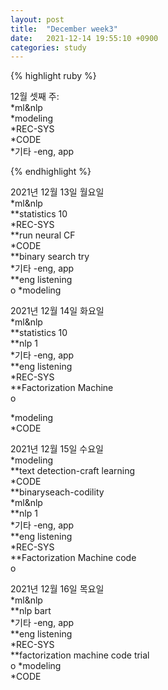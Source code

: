 ```yaml
---
layout: post
title:  "December week3"
date:   2021-12-14 19:55:10 +0900
categories: study
---
```





{% highlight ruby %}

12월 셋째 주:  
*ml&nlp  
*modeling  
*REC-SYS  
*CODE  
*기타  -eng, app  



{% endhighlight %}

2021년 12월 13일 월요일  
*ml&nlp  
**statistics 10  
*REC-SYS  
**run neural CF  
*CODE  
**binary search try  
*기타  -eng, app  
**eng listening  
o
*modeling  

2021년 12월 14일 화요일  
*ml&nlp  
**statistics 10  
**nlp 1  
*기타  -eng, app  
**eng listening  
*REC-SYS  
**Factorization Machine  
o 

*modeling  
*CODE  


2021년 12월 15일 수요일  
*modeling  
**text detection-craft learning  
*CODE  
**binaryseach-codility  
*ml&nlp  
**nlp 1  
*기타  -eng, app  
**eng listening  
*REC-SYS  
**Factorization Machine code  
o


2021년 12월 16일 목요일  
*ml&nlp  
**nlp bart  
*기타  -eng, app  
**eng listening  
*REC-SYS  
**factorization machine code trial  
o
*modeling  
*CODE  












































